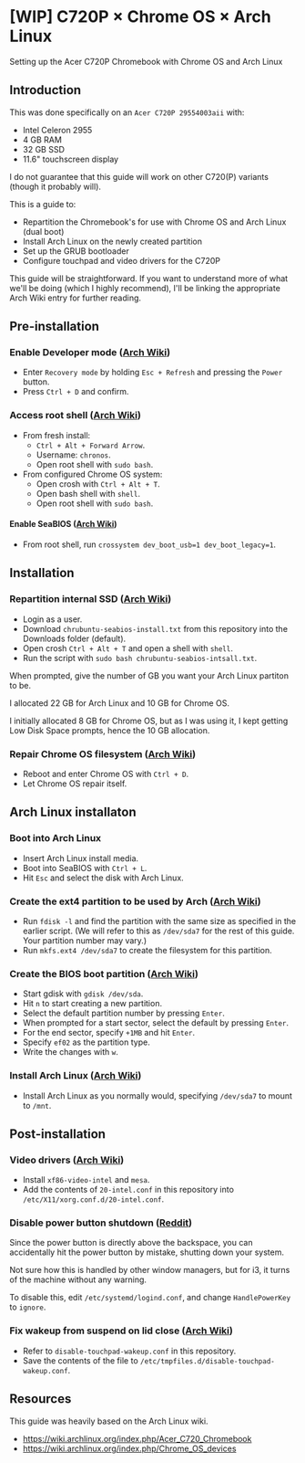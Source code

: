 # [WIP] C720P × Chrome OS × Arch Linux

Setting up the Acer C720P Chromebook with Chrome OS and Arch Linux

## Introduction

This was done specifically on an `Acer C720P 29554003aii` with:

- Intel Celeron 2955
- 4 GB RAM
- 32 GB SSD
- 11.6" touchscreen display

I do not guarantee that this guide will work on other C720(P) variants (though it probably will).

This is a guide to:

- Repartition the Chromebook's for use with Chrome OS and Arch Linux (dual boot)
- Install Arch Linux on the newly created partition
- Set up the GRUB bootloader
- Configure touchpad and video drivers for the C720P

This guide will be straightforward. If you want to understand more of what we'll be doing (which I highly recommend), I'll be linking the appropriate Arch Wiki entry for further reading.

## Pre-installation

### Enable Developer mode ([Arch Wiki](https://wiki.archlinux.org/index.php/Chrome_OS_devices#Enabling_developer_mode))

- Enter `Recovery mode` by holding `Esc + Refresh` and pressing the `Power` button.
- Press `Ctrl + D` and confirm.

### Access root shell ([Arch Wiki](https://wiki.archlinux.org/index.php/Chrome_OS_devices#Accessing_the_superuser_shell))

- From fresh install:
  - `Ctrl + Alt + Forward Arrow`.
  - Username: `chronos`.
  - Open root shell with `sudo bash`.
- From configured Chrome OS system:
  - Open crosh with `Ctrl + Alt + T`.
  - Open bash shell with `shell`.
  - Open root shell with `sudo bash`.

#### Enable SeaBIOS ([Arch Wiki](https://wiki.archlinux.org/index.php/Chrome_OS_devices#Enabling_SeaBIOS))

- From root shell, run `crossystem dev_boot_usb=1 dev_boot_legacy=1`.

## Installation

### Repartition internal SSD ([Arch Wiki](https://wiki.archlinux.org/index.php/Chrome_OS_devices#Re-partition_the_drive))

- Login as a user.
- Download `chrubuntu-seabios-install.txt` from this repository into the Downloads folder (default).
- Open crosh `Ctrl + Alt + T` and open a shell with `shell`.
- Run the script with `sudo bash chrubuntu-seabios-intsall.txt`.

When prompted, give the number of GB you want your Arch Linux partiton to be.

I allocated 22 GB for Arch Linux and 10 GB for Chrome OS.

I initially allocated 8 GB for Chrome OS, but as I was using it, I kept getting Low Disk Space prompts, hence the 10 GB allocation.

### Repair Chrome OS filesystem ([Arch Wiki](https://wiki.archlinux.org/index.php/Chrome_OS_devices#Fixing_the_filesystem))

- Reboot and enter Chrome OS with `Ctrl + D`.
- Let Chrome OS repair itself.

## Arch Linux installaton

### Boot into Arch Linux

- Insert Arch Linux install media.
- Boot into SeaBIOS with `Ctrl + L`.
- Hit `Esc` and select the disk with Arch Linux.

### Create the ext4 partition to be used by Arch ([Arch Wiki](https://wiki.archlinux.org/index.php/Chrome_OS_devices#Continue_the_installation_process))

- Run `fdisk -l` and find the partition with the same size as specified in the earlier script. (We will refer to this as `/dev/sda7` for the rest of this guide. Your partition number may vary.)
- Run `mkfs.ext4 /dev/sda7` to create the filesystem for this partition.

### Create the BIOS boot partition ([Arch Wiki](https://wiki.archlinux.org/index.php/GRUB#GUID_Partition_Table_.28GPT.29_specific_instructions))

- Start gdisk with `gdisk /dev/sda`.
- Hit `n` to start creating a new partition.
- Select the default partition number by pressing `Enter`.
- When prompted for a start sector, select the default by pressing `Enter`.
- For the end sector, specify `+1MB` and hit `Enter`.
- Specify `ef02` as the partition type.
- Write the changes with `w`.

### Install Arch Linux ([Arch Wiki](https://wiki.archlinux.org/index.php/installation_guide))

- Install Arch Linux as you normally would, specifying `/dev/sda7` to mount to `/mnt`.

## Post-installation

### Video drivers ([Arch Wiki](https://wiki.archlinux.org/index.php/intel_graphics))

- Install `xf86-video-intel` and `mesa`.
- Add the contents of `20-intel.conf` in this repository into `/etc/X11/xorg.conf.d/20-intel.conf`.

### Disable power button shutdown ([Reddit](https://www.reddit.com/r/archlinux/comments/40mm4v/power_button_is_really_close_to_the_backspace/))

Since the power button is directly above the backspace, you can accidentally hit the power button by mistake, shutting down your system.

Not sure how this is handled by other window managers, but for i3, it turns of the machine without any warning.

To disable this, edit `/etc/systemd/logind.conf`, and change `HandlePowerKey` to `ignore`.

### Fix wakeup from suspend on lid close ([Arch Wiki](https://wiki.archlinux.org/index.php/Acer_C720_Chromebook#Fix_wakeup_from_suspend_on_lid_close))

- Refer to `disable-touchpad-wakeup.conf` in this repository.
- Save the contents of the file to `/etc/tmpfiles.d/disable-touchpad-wakeup.conf`.

## Resources

This guide was heavily based on the Arch Linux wiki.

- https://wiki.archlinux.org/index.php/Acer_C720_Chromebook
- https://wiki.archlinux.org/index.php/Chrome_OS_devices
